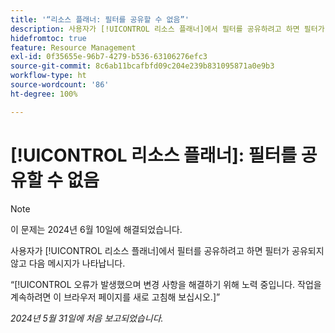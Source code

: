 ```yaml
---
title: '“리소스 플래너: 필터를 공유할 수 없음”'
description: 사용자가 [!UICONTROL 리소스 플래너]에서 필터를 공유하려고 하면 필터가 공유되지 않고 오류 메시지가 나타납니다.
hidefromtoc: true
feature: Resource Management
exl-id: 0f35655e-96b7-4279-b536-63106276efc3
source-git-commit: 8c6ab11bcafbfd09c204e239b831095871a0e9b3
workflow-type: ht
source-wordcount: '86'
ht-degree: 100%

---
```


# [!UICONTROL 리소스 플래너]: 필터를 공유할 수 없음

>[!NOTE]
>
>이 문제는 2024년 6월 10일에 해결되었습니다.

사용자가 [!UICONTROL 리소스 플래너]에서 필터를 공유하려고 하면 필터가 공유되지 않고 다음 메시지가 나타납니다.

“[!UICONTROL 오류가 발생했으며 변경 사항을 해결하기 위해 노력 중입니다. 작업을 계속하려면 이 브라우저 페이지를 새로 고침해 보십시오.]”

_2024년 5월 31일에 처음 보고되었습니다._

